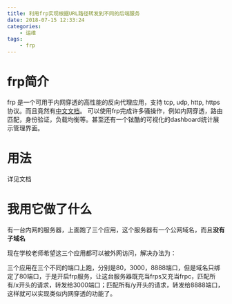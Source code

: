 ```yaml
---
title: 利用frp实现根据URL路径转发到不同的后端服务
date: 2018-07-15 12:33:24
categories:
    - 运维
tags:
    - frp
---
```


# frp简介
frp 是一个可用于内网穿透的高性能的反向代理应用，支持 tcp, udp, http, https 协议。而且竟然有[中文文档](https://github.com/fatedier/frp/blob/master/README_zh.md)。
可以使用frp完成许多骚操作，例如内网穿透，路由匹配，身份验证，负载均衡等。甚至还有一个铉酷的可视化的dashboard统计展示管理界面。

# 用法

详见文档

# 我用它做了什么

有一台内网的服务器，上面跑了三个应用，这个服务器有一个公网域名，而且**没有子域名**

现在学校老师希望这三个应用都可以被外网访问，解决办法为：

三个应用在三个不同的端口上跑，分别是80，3000，8888端口，但是域名只绑定了80端口，于是开启frp服务，让这台服务器既充当frps又充当frpc，匹配所有/x开头的请求，转发给3000端口；匹配所有/y开头的请求，转发给8888端口，这样就可以实现类似内网穿透的功能了。

